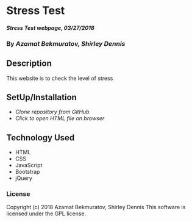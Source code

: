# Stress Test

#### _Stress Test webpage, 03/27/2018_

### By _**Azamat Bekmuratov, Shirley Dennis**_

## Description
This website is to check the level of stress

## SetUp/Installation
* _Clone repository from GitHub._
* _Click to open HTML file on browser_

## Technology Used
* HTML
* CSS
* JavaScript
* Bootstrap
* jQuery

### License
Copyright (c) 2018 Azamat Bekmuratov, Shirley Dennis
This software is licensed under the GPL license.
